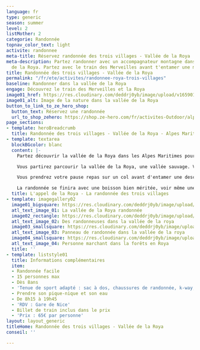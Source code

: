 ```yaml
---
language: fr
type: generic
season: summer
level: 2
listMother: 2
categorie: Randonnée
topnav_color_text: light
activite: randonnee
meta-title: Réservez randonnée des trois villages - Vallée de la Roya
meta-description: Partez randonner avec un accompagnateur montagne dans la vallée
  de la Roya. Partez avec le train des Merveilles avant t'entamer une magnifique randonnée
title: Randonnée des trois villages - Vallée de la Roya
permalink: "/fr/ete/activites/randonnee-roya-trois-villages"
baseline: Randonner dans la vallée de la Roya
engage: Découvrez le train des Merveilles et la Roya
image01_href: https://res.cloudinary.com/deddrj0yb/image/upload/v1659013371/website/Loic%20AMM/c094d202-0201-4022-b6b7-c297d8a441da.webp
image01_alt: Image de la nature dans la vallée de la Roya
button_to_link_to_ze_hero_shop:
  button_text: Réservez une randonnée
  url_to_shop_zehero: https://shop.ze-hero.com/fr/activites-Outdoor/alpes-maritimes/randonnee
page_sections:
- template: heroBreadcrumb
  title: Randonnée des trois villages - Vallée de la Roya - Alpes Maritimes
- template: textarea
  blockBGcolor: blanc
  content: |-
    Partez découvrir la vallée de la Roya dans les Alpes Maritimes pour une randonnée d'exception. Avec un professionnel de la montagne, vous partirez une aventure authentique.

    Vous partirez parcourir la vallée de la Roya, une vallée sauvage. Vous prendrez le train des Merveilles depuis Nice à 8h15 à la gare. Le guide vous apportera de nombreuses explications durant le trajet. Une fois arrivé à Tende et après une pause-café comprise, vous entamerez la randonnée. Une randonnée de 9km et de 400m de dénivelé positif accompagné de votre guide naturaliste. Vous marcherez alors sur des sentiers et des traces qui sont peu empruntés et vous pénétrerez dans des forêts somptueuses et calme.

    Vous prendrez votre pause repas sur un col avant d'entamer une descente dans un univers minéral afin de rejoindre La Brigue. Vous découvrirez les petites ruelles de pierre de ce village. Après un petit café, vous rejoindrez par la forêt, Saint Dalmas.

    La randonnée se finira avec une boisson bien méritée, voir même une spécialité à ramener. Vous rentrerez en gare de Nice via le train des Merveilles à 19h45. Le tout pour un impact carbone toujours plus modéré, en toute simplicité, des souvenirs bien mérités grâce à la randonnée!
  title: L'appel de la Roya - La randonnée des trois villages
- template: imagegallery02
  image01_bigsquare: https://res.cloudinary.com/deddrj0yb/image/upload/v1659013371/website/Loic%20AMM/c094d202-0201-4022-b6b7-c297d8a441da.webp
  atl_text_image_01: La vallée de la Roya randonnée
  image02_rectangle: https://res.cloudinary.com/deddrj0yb/image/upload/v1659013372/website/Loic%20AMM/d498aed5-4c3d-47aa-982f-bb3e837e3867.jpg
  atl_text_image_02: Des randonneuses dans la vallée de la roya
  image03_smallsquare: https://res.cloudinary.com/deddrj0yb/image/upload/v1659013368/website/Loic%20AMM/9cc7e3d2-8e2f-4f53-8670-1c82bcbae507.webp
  atl_text_image_03: Panneau de randonnée dans la vallée de la roya
  image04_smallsquare: https://res.cloudinary.com/deddrj0yb/image/upload/v1659013362/website/Loic%20AMM/2b3d6c6e-2020-417a-a108-b25fa93d9230.webp
  atl_text_image_04: Personne marchant dans la forêts en Roya
  title: ''
- template: liststyle01
  title: Informations complémentaires
  item:
  - Randonnée facile
  - 15 personnes max
  - Dès 8ans
  - 'Tenue de sport adapté : sac à dos, chaussures de randonnée, k-way, casquette...'
  - Prendre son pique-nique et son eau
  - De 8h15 à 19h45
  - 'RDV : Gare de Nice'
  - Billet de train inclus dans le prix
  - 'Prix : 65€ par personne'
layout: layout_generic
titleHome: Randonnée des trois villages - Vallée de la Roya
conseil: ''

---
```

